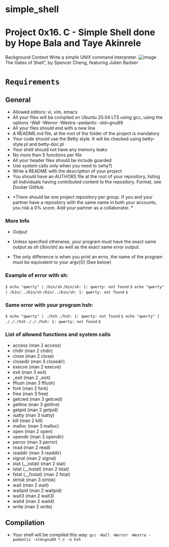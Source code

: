 # simple_shell
# Project 0x16. C - Simple Shell done by Hope Bala and Taye Akinrele

Background Context
Write a simple UNIX command interpreter.
![image](https://github.com/Racta-1/simple_shell/assets/36778872/306ce21a-1b34-4b36-9b0e-9d540ec3e719)
The Gates of Shell”, by Spencer Cheng, featuring Julien Barbier


# `Requirements`
## General
- Allowed editors: vi, vim, emacs
- All your files will be compiled on Ubuntu 20.04 LTS using gcc, using the options -Wall -Werror -Wextra -pedantic -std=gnu89
- All your files should end with a new line
- A README.md file, at the root of the folder of the project is mandatory
- Your code should use the Betty style. It will be checked using betty-style.pl and betty-doc.pl
- Your shell should not have any memory leaks
- No more than 5 functions per file
- All your header files should be include guarded
- Use system calls only when you need to (why?)
- Write a README with the description of your project
- You should have an AUTHORS file at the root of your repository, listing all individuals having contributed content to the repository. Format, see Docker
GitHub
+ *There should be one project repository per group. If you and your partner have a repository with the same name in both your accounts, you risk a 0% score. Add your partner as a collaborator. *

### More Info
- Output
+ Unless specified otherwise, your program must have the exact same output as sh (/bin/sh) as well as the exact same error output.
- The only difference is when you print an error, the name of the program must be equivalent to your argv[0] (See below)
### Example of error with sh:
`$ echo "qwerty" | /bin/sh`
`/bin/sh: 1: qwerty: not found`
`$ echo "qwerty" | /bin/../bin/sh`
`/bin/../bin/sh: 1: qwerty: not found`
`$`
### Same error with your program hsh:
`$ echo "qwerty" | ./hsh`
`./hsh: 1: qwerty: not found`
`$ echo "qwerty" | ./././hsh`
`./././hsh: 1: qwerty: not found`
`$`

### List of allowed functions and system calls
- access (man 2 access)
- chdir (man 2 chdir)
- close (man 2 close)
- closedir (man 3 closedir)
- execve (man 2 execve)
- exit (man 3 exit)
- _exit (man 2 _exit)
- fflush (man 3 fflush)
- fork (man 2 fork)
- free (man 3 free)
- getcwd (man 3 getcwd)
- getline (man 3 getline)
- getpid (man 2 getpid)
- isatty (man 3 isatty)
- kill (man 2 kill)
- malloc (man 3 malloc)
- open (man 2 open)
- opendir (man 3 opendir)
- perror (man 3 perror)
- read (man 2 read)
- readdir (man 3 readdir)
- signal (man 2 signal)
- stat (__xstat) (man 2 stat)
- lstat (__lxstat) (man 2 lstat)
- fstat (__fxstat) (man 2 fstat)
- strtok (man 3 strtok)
- wait (man 2 wait)
- waitpid (man 2 waitpid)
- wait3 (man 2 wait3)
- wait4 (man 2 wait4)
- write (man 2 write)
## Compilation
- Your shell will be compiled this way:
`gcc -Wall -Werror -Wextra -pedantic -std=gnu89 *.c -o hsh`

